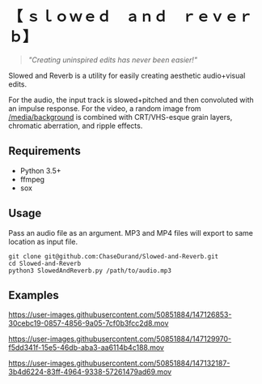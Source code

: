 # 【 ｓｌｏｗｅｄ　ａｎｄ　ｒｅｖｅｒｂ】
>_"Creating uninspired edits has never been easier!"_

Slowed and Reverb is a utility for easily creating aesthetic audio+visual edits.

For the audio, the input track is slowed+pitched and then convoluted with an impulse response. For the video, a random image from [/media/background](/media/background) is combined with CRT/VHS-esque grain layers, chromatic aberration, and ripple effects.

## Requirements
* Python 3.5+
* ffmpeg
* sox


## Usage
Pass an audio file as an argument. MP3 and MP4 files will export to same location as input file.
```
git clone git@github.com:ChaseDurand/Slowed-and-Reverb.git
cd Slowed-and-Reverb
python3 SlowedAndReverb.py /path/to/audio.mp3
```


## Examples
https://user-images.githubusercontent.com/50851884/147126853-30cebc19-0857-4856-9a05-7cf0b3fcc2d8.mov

https://user-images.githubusercontent.com/50851884/147129970-f5dd341f-15e5-46db-aba3-aa6114b4c188.mov

https://user-images.githubusercontent.com/50851884/147132187-3b4d6224-83ff-4964-9338-57261479ad69.mov
